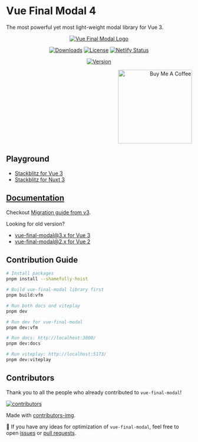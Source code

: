 # Vue Final Modal 4

The most powerful yet most light-weight modal library for Vue 3.

<p align="center"><a href="https://vue-final-modal.org" target="_blank" rel="noopener noreferrer"><img src="https://vue-final-modal.org/preview.png" alt="Vue Final Modal Logo"></a></p>

<p align="center">
  <a href="https://npmcharts.com/compare/vue-final-modal?minimal=true"><img src="https://badgen.net/npm/dm/vue-final-modal" alt="Downloads"></a>
  <a href="https://www.npmjs.com/package/vue-final-modal"><img src="https://img.shields.io/npm/l/vue-final-modal.svg?sanitize=true" alt="License"></a>
  <a href="https://app.netlify.com/sites/vue-final-modal/deploys"><img src="https://api.netlify.com/api/v1/badges/444b13a8-540f-4438-94da-80c865c8f103/deploy-status" alt="Netlify Status"></a>
</p>
<p align="center">
  <a href="https://www.npmjs.com/package/vue-final-modal"><img src="https://badgen.net/npm/v/vue-final-modal/latest" alt="Version"></a>
</p>

<p align="right">
  <a href="https://www.buymeacoffee.com/PL2qJIx" target="_blank" rel="noopener noreferrer">
    <img width="200" src="https://cdn.buymeacoffee.com/buttons/v2/default-green.png" alt="Buy Me A Coffee" />
  </a>
</p>

## Playground

- [Stackblitz for Vue 3](https://stackblitz.com/github/vue-final/vue-final-modal/tree/master/examples/vue3)
- [Stackblitz for Nuxt 3](https://stackblitz.com/github/vue-final/vue-final-modal/tree/master/examples/nuxt3)

## [Documentation](https://v4.vue-final-modal.org/)

Checkout [Migration guide from v3](https://v4.vue-final-modal.org/get-started/guide/migration-guide).

Looking for old version?

- [vue-final-modal@3.x for Vue 3](https://v3.vue-final-modal.org/)
- [vue-final-modal@2.x for Vue 2](https://v2.vue-final-modal.org/)

## Contribution Guide

```bash [pnpm]
# Install packages
pnpm install --shamefully-hoist

# Build vue-final-modal library first
pnpm build:vfm

# Run both docs and viteplay
pnpm dev

# Run dev for vue-final-modal
pnpm dev:vfm

# Run docs: http://localhost:3000/
pnpm dev:docs

# Run viteplay: http://localhost:5173/
pnpm dev:viteplay
```

## Contributors

Thank you to all the people who already contributed to `vue-final-modal`!

<a href="https://github.com/vue-final/vue-final-modal/graphs/contributors" aria-label="contributors">
  <img src="https://contrib.rocks/image?repo=vue-final/vue-final-modal" alt="contributors" />
</a>

Made with [contributors-img](https://contrib.rocks).

🚀 If you have any ideas for optimization of `vue-final-modal`, feel free to open [issues](https://github.com/hunterliu1003/vue-final-modal/issues) or [pull requests](https://github.com/hunterliu1003/vue-final-modal/pulls).

